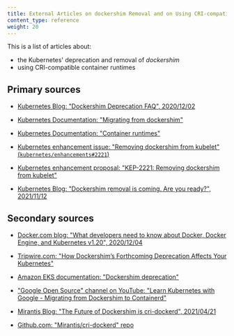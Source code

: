 ```yaml
---
title: External Articles on dockershim Removal and on Using CRI-compatible Runtimes
content_type: reference
weight: 20
---
```


This is a list of articles about:

* the Kubernetes' deprecation and removal of _dockershim_
* using CRI-compatible container runtimes

## Primary sources

* [Kubernetes Blog: "Dockershim Deprecation FAQ", 2020/12/02](/blog/2020/12/02/dockershim-faq/)

* [Kubernetes Documentation: "Migrating from dockershim"](/docs/tasks/administer-cluster/migrating-from-dockershim/)

* [Kubernetes Documentation: "Container runtimes"](/docs/setup/production-environment/container-runtimes/)

* [Kubernetes enhancement issue: "Removing dockershim from kubelet" (`kubernetes/enhancements#2221`)](https://github.com/kubernetes/enhancements/issues/2221)

* [Kubernetes enhancement proposal: "KEP-2221: Removing dockershim from kubelet"](https://github.com/kubernetes/enhancements/blob/master/keps/sig-node/2221-remove-dockershim/README.md)

* [Kubernetes Blog: "Dockershim removal is coming. Are you ready?", 2021/11/12](/blog/2021/11/12/are-you-ready-for-dockershim-removal/)

## Secondary sources

* [Docker.com blog: "What developers need to know about Docker, Docker Engine, and Kubernetes v1.20", 2020/12/04](https://www.docker.com/blog/what-developers-need-to-know-about-docker-docker-engine-and-kubernetes-v1-20/)

* [Tripwire.com: "How Dockershim’s Forthcoming Deprecation Affects Your Kubernetes"](https://www.tripwire.com/state-of-security/security-data-protection/cloud/how-dockershim-forthcoming-deprecation-affects-your-kubernetes/)

* [Amazon EKS documentation: "Dockershim deprecation"](https://docs.aws.amazon.com/eks/latest/userguide/dockershim-deprecation.html)

* ["Google Open Source" channel on YouTube: "Learn Kubernetes with Google - Migrating from Dockershim to Containerd"](https://youtu.be/fl7_4hjT52g)

* [Mirantis Blog: "The Future of Dockershim is cri-dockerd", 2021/04/21](https://www.mirantis.com/blog/the-future-of-dockershim-is-cri-dockerd/)

* [Github.com: "Mirantis/cri-dockerd" repo](https://github.com/Mirantis/cri-dockerd)
